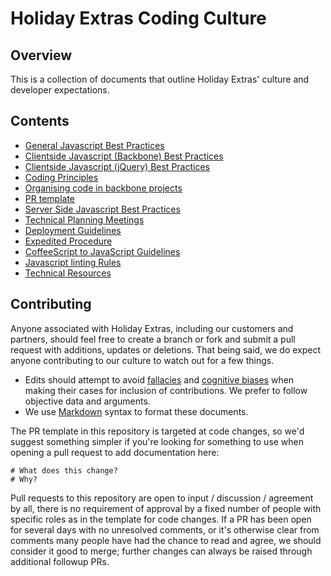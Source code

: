 # Holiday Extras Coding Culture

## Overview

This is a collection of documents that outline Holiday Extras' culture and developer expectations.

## Contents
 * [General Javascript Best Practices](general-javascript-best-practices.md)
 * [Clientside Javascript (Backbone) Best Practices](clientside-javascript-best-practices.md)
 * [Clientside Javascript (jQuery) Best Practices](clientside-jquery-best-practices.md)
 * [Coding Principles](coding-principles.md)
 * [Organising code in backbone projects](organising-code-backbone-projects.md)
 * [PR template](pr-template.md)
 * [Server Side Javascript Best Practices](serverside-javascript-best-practices.md)
 * [Technical Planning Meetings](technical-planning-meeting.md)
 * [Deployment Guidelines](deployment-guidelines.md)
 * [Expedited Procedure](expedited-procedure.md)
 * [CoffeeScript to JavaScript Guidelines](coffeescript-to-javascript-guidelines.md)
 * [Javascript linting Rules](javascript-linting-rules.md)
 * [Technical Resources](technical-resources.md)

## Contributing

Anyone associated with Holiday Extras, including our customers and partners, should feel free to create a branch or fork and submit a pull request with additions, updates or deletions. That being said, we do expect anyone contributing to our culture to watch out for a few things.

* Edits should attempt to avoid [fallacies](http://en.wikipedia.org/wiki/List_of_fallacies) and [cognitive biases](http://en.wikipedia.org/wiki/List_of_cognitive_biases) when making their cases for inclusion of contributions. We prefer to follow objective data and arguments.
* We use [Markdown](http://daringfireball.net/projects/markdown/syntax) syntax to format these documents.

The PR template in this repository is targeted at code changes, so we'd suggest something simpler if you're looking for something to use when opening a pull request to add documentation here:

```
# What does this change?
# Why?
```

Pull requests to this repository are open to input / discussion / agreement by all, there is no requirement of approval by a fixed number of people with specific roles as in the template for code changes. If a PR has been open for several days with no unresolved comments, or it's otherwise clear from comments many people have had the chance to read and agree, we should consider it good to merge; further changes can always be raised through additional followup PRs.

